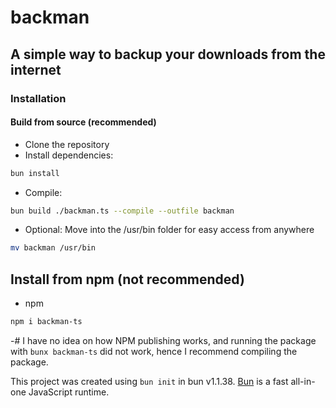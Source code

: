 # backman
## A simple way to backup your downloads from the internet

### Installation
#### Build from source (recommended)

* Clone the repository
* Install dependencies:

```bash
bun install
```

* Compile:

```bash
bun build ./backman.ts --compile --outfile backman
```
* Optional: Move into the /usr/bin folder for easy access from anywhere
```bash
mv backman /usr/bin
```

## Install from npm (not recommended)
- npm
```bash
npm i backman-ts
```

-# I have no idea on how NPM publishing works, and running the package with `bunx backman-ts` did not work, hence I recommend compiling the package.

This project was created using `bun init` in bun v1.1.38. [Bun](https://bun.sh) is a fast all-in-one JavaScript runtime.
